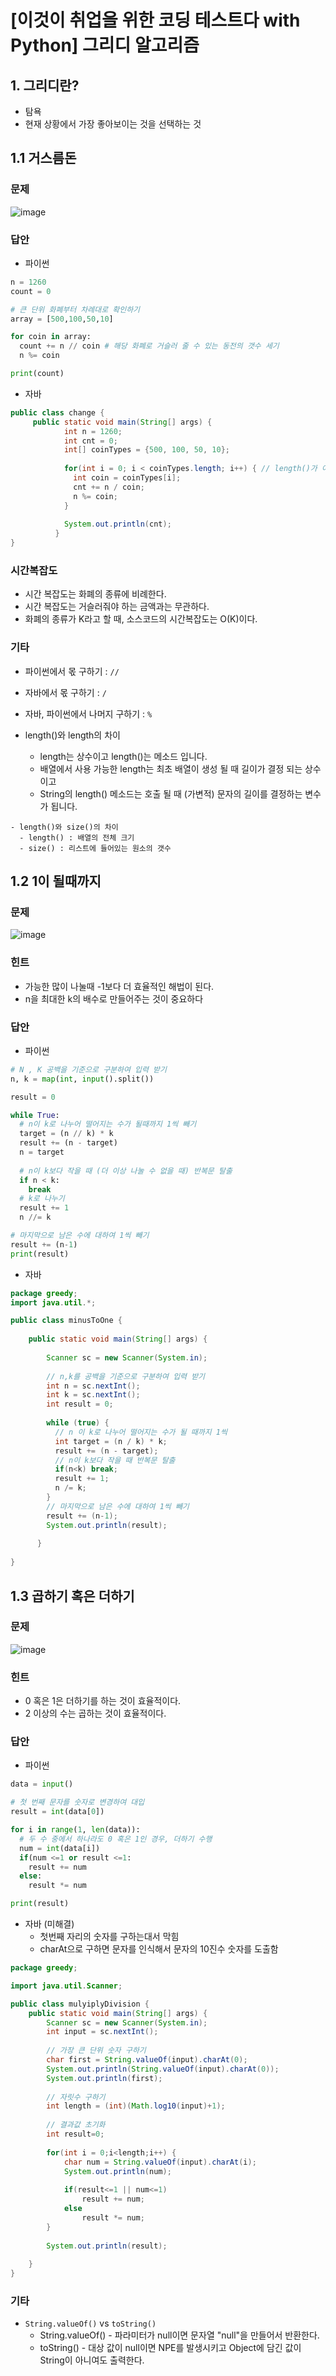 # [이것이 취업을 위한 코딩 테스트다 with Python] 그리디 알고리즘
## 1. 그리디란?
- 탐욕
- 현재 상황에서 가장 좋아보이는 것을 선택하는 것

## 1.1 거스름돈

### 문제 
![image](https://user-images.githubusercontent.com/66978721/102842760-0dd17980-444b-11eb-86b5-a13e5add63fb.png)


### 답안

- 파이썬

```python
n = 1260
count = 0

# 큰 단위 화폐부터 차례대로 확인하기
array = [500,100,50,10]

for coin in array:
  count += n // coin # 해당 화폐로 거슬러 줄 수 있는 동전의 갯수 세기
  n %= coin

print(count)  
```

- 자바

```java
public class change {
	 public static void main(String[] args) {
		    int n = 1260;
		    int cnt = 0;
		    int[] coinTypes = {500, 100, 50, 10};
		    
		    for(int i = 0; i < coinTypes.length; i++) { // length()가 아님
		      int coin = coinTypes[i];
		      cnt += n / coin;
		      n %= coin;
		    }
		    
		    System.out.println(cnt);
		  }
}
```

### 시간복잡도 
- 시간 복잡도는 화폐의 종류에 비례한다.
- 시간 복잡도는 거슬러줘야 하는 금액과는 무관하다.
- 화폐의 종류가 K라고 할 때, 소스코드의 시간복잡도는 O(K)이다.

### 기타
- 파이썬에서 몫 구하기 : `//`
- 자바에서 몫 구하기 : `/`
- 자바, 파이썬에서 나머지 구하기 : `%`

- length()와 length의 차이
  - length는 상수이고 length()는 메소드 입니다. 
  - 배열에서 사용 가능한 length는 최초 배열이 생성 될 때 길이가 결정 되는 상수 이고 
  - String의 length() 메소드는 호출 될 때 (가변적) 문자의 길이를 결정하는 변수가 됩니다.

```tip
- length()와 size()의 차이
  - length() : 배열의 전체 크기
  - size() : 리스트에 들어있는 원소의 갯수
```

## 1.2 1이 될때까지 

### 문제
![image](https://user-images.githubusercontent.com/66978721/102842760-0dd17980-444b-11eb-86b5-a13e5add63fb.png)


### 힌트
- 가능한 많이 나눌때 -1보다 더 효율적인 해법이 된다.
- n을 최대한 k의 배수로 만들어주는 것이 중요하다

### 답안

- 파이썬

```python
# N , K 공백을 기준으로 구분하여 입력 받기
n, k = map(int, input().split())

result = 0

while True:
  # n이 k로 나누어 떨어지는 수가 될때까지 1씩 빼기
  target = (n // k) * k 
  result += (n - target)
  n = target
  
  # n이 k보다 작을 때 (더 이상 나눌 수 없을 때) 반복문 탈출
  if n < k:
    break
  # k로 나누기
  result += 1
  n //= k

# 마지막으로 남은 수에 대하여 1씩 빼기
result += (n-1)
print(result)  
```

- 자바

```java
package greedy;
import java.util.*;

public class minusToOne {
	
	public static void main(String[] args) {
		
	    Scanner sc = new Scanner(System.in);
	    
	    // n,k를 공백을 기준으로 구분하여 입력 받기
	    int n = sc.nextInt();
	    int k = sc.nextInt();
	    int result = 0;
	    
	    while (true) {
	      // n 이 k로 나누어 떨어지는 수가 될 때까지 1씩 
	      int target = (n / k) * k;
	      result += (n - target);
	      // n이 k보다 작을 때 반복문 탈출
	      if(n<k) break;
	      result += 1;
	      n /= k;
	    }
	    // 마지막으로 남은 수에 대하여 1씩 빼기
	    result += (n-1);
	    System.out.println(result);
	    
	  }
	
}
```


## 1.3 곱하기 혹은 더하기

### 문제
![image](https://user-images.githubusercontent.com/66978721/102848194-8e967280-4457-11eb-9f9a-0f783e72ec64.png)

### 힌트

- 0 혹은 1은 더하기를 하는 것이 효율적이다.
- 2 이상의 수는 곱하는 것이 효율적이다.

### 답안

- 파이썬 

```python
data = input()

# 첫 번째 문자를 숫자로 변경하여 대입
result = int(data[0])

for i in range(1, len(data)):
  # 두 수 중에서 하나라도 0 혹은 1인 경우, 더하기 수행
  num = int(data[i])
  if(num <=1 or result <=1:
    result += num
  else:
    result *= num

print(result)
```

- 자바 (미해결)
  - 첫번째 자리의 숫자를 구하는대서 막힘
  - charAt으로 구하면 문자를 인식해서 문자의 10진수 숫자를 도출함


```java
package greedy;

import java.util.Scanner;

public class mulyiplyDivision {
	public static void main(String[] args) {
		Scanner sc = new Scanner(System.in);
		int input = sc.nextInt();
		
		// 가장 큰 단위 숫자 구하기
		char first = String.valueOf(input).charAt(0);
		System.out.println(String.valueOf(input).charAt(0));
		System.out.println(first);
		
		// 자릿수 구하기
		int length = (int)(Math.log10(input)+1);
		
		// 결과값 초기화
		int result=0;
		
		for(int i = 0;i<length;i++) {
			char num = String.valueOf(input).charAt(i);
			System.out.println(num);
			
			if(result<=1 || num<=1)
				result += num;
			else
				result *= num;
		}
		
		System.out.println(result);
		
	}
}

```

### 기타

- `String.valueOf()` vs `toString()`
	- String.valueOf() - 파라미터가 null이면 문자열 "null"을 만들어서 반환한다.
	- toString() - 대상 값이 null이면 NPE를 발생시키고 Object에 담긴 값이 String이 아니여도 출력한다.

